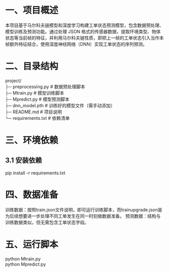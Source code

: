 # 一、项目概述
本项目基于马尔科夫链模型和深度学习构建工单状态预测模型，包含数据预处理、模型训练及预测功能。通过处理 JSON 格式的传感器数据，提取环境类型、物体状态等当前帧的特征，并利用马尔科夫链性质，即把上一帧的工单状态引入当作本帧额外特征结合，使用深度神经网络（DNN）实现工单状态的序列预测。
# 二、目录结构
project/  
├─ preprocessing.py    # 数据预处理脚本  
├─ Mtrain.py           # 模型训练脚本  
├─ Mpredict.py         # 模型预测脚本  
├─ dnn_model.pth       # 训练好的模型文件（需手动添加）  
├─ README.md           # 项目说明  
└─ requirements.txt    # 依赖清单  
# 三、环境依赖
## 3.1 安装依赖
pip install -r requirements.txt  
# 四、数据准备
训练数据：按照train.json文件说明，即可运行训练脚本，而trainupgrade.json是为后续想要进一步处理不同工单发生在同一时刻做数据准备。
预测数据：结构与训练数据类似，但无需包含工单状态字段。
# 五、运行脚本  
python Mtrain.py  
python Mpredict.py  

